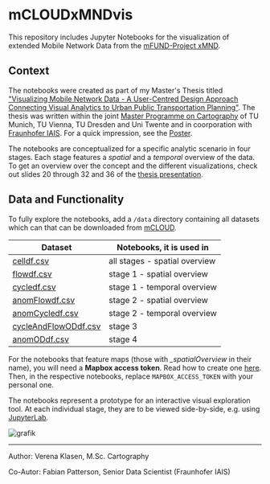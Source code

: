 # mCLOUDxMNDvis

This repository includes Jupyter Notebooks for the visualization of extended Mobile Network Data from the [mFUND-Project xMND](https://www.bmvi.de/SharedDocs/DE/Artikel/DG/mfund-projekte/xmnd.html).

## Context
The notebooks were created as part of my Master's Thesis titled ["Visualizing Mobile Network Data - A User-Centred Design Approach Connecting Visual Analytics to Urban Public Transportation Planning"](https://cartographymaster.eu/wp-content/theses/2020_Klasen_Thesis.pdf).
The thesis was written within the joint [Master Programme on Cartography](https://cartographymaster.eu/) of TU Munich, TU Vienna, TU Dresden and Uni Twente and in coorporation with [Fraunhofer IAIS](https://www.iais.fraunhofer.de/).
For a quick impression, see the [Poster](https://cartographymaster.eu/wp-content/theses/2020_Klasen_Poster.pdf).

The notebooks are conceptualized for a specific analytic scenario in four stages. Each stage features a *spatial* and a *temporal* overview of the data. To get an overview over the concept and the different visualizations, check out slides 20 through 32 and 36 of the [thesis presentation](https://cartographymaster.eu/wp-content/theses/2020_Klasen_Presentation.pdf).

## Data and Functionality
To fully explore the notebooks, add a `/data` directory containing all datasets which can that can be downloaded from [mCLOUD](https://mcloud.de/web/guest/suche/-/results/detail/9A101FEC-3502-495A-9D93-BD8329A9D8AC).

Dataset | Notebooks, it is used in
------- | ------------------------
[celldf.csv](https://www.mcloud.de/downloads/ingrid-group_ige-iplug-mcloud/9A101FEC-3502-495A-9D93-BD8329A9D8AC/celldf.csv) | all stages - spatial overview
[flowdf.csv](https://www.mcloud.de/downloads/ingrid-group_ige-iplug-mcloud/9A101FEC-3502-495A-9D93-BD8329A9D8AC/flowdf.csv) | stage 1 - spatial overview
[cycledf.csv](https://www.mcloud.de/downloads/ingrid-group_ige-iplug-mcloud/9A101FEC-3502-495A-9D93-BD8329A9D8AC/cycledf.csv) | stage 1 - temporal overview
[anomFlowdf.csv](https://www.mcloud.de/downloads/ingrid-group_ige-iplug-mcloud/9A101FEC-3502-495A-9D93-BD8329A9D8AC/anomFlowdf.csv) | stage 2 - spatial overview
[anomCycledf.csv](https://www.mcloud.de/downloads/ingrid-group_ige-iplug-mcloud/9A101FEC-3502-495A-9D93-BD8329A9D8AC/anomCycledf.csv) | stage 2 - temporal overview
[cycleAndFlowODdf.csv](https://www.mcloud.de/downloads/ingrid-group_ige-iplug-mcloud/9A101FEC-3502-495A-9D93-BD8329A9D8AC/cycleAndFlowODdf.csv) | stage 3
[anomODdf.csv](https://www.mcloud.de/downloads/ingrid-group_ige-iplug-mcloud/9A101FEC-3502-495A-9D93-BD8329A9D8AC/anomODdf.csv) | stage 4

For the notebooks that feature maps (those with *_spatialOverview* in their name), you will need a **Mapbox access token**. Read how to create one [here](https://docs.mapbox.com/help/getting-started/access-tokens/). Then, in the respective notebooks, replace `MAPBOX_ACCESS_TOKEN` with your personal one.

The notebooks represent a prototype for an interactive visual exploration tool. At each individual stage, they are to be viewed side-by-side, e.g. using [JupyterLab](https://jupyter.org/).

![grafik](https://user-images.githubusercontent.com/49414732/112134617-380f1080-8bcd-11eb-9412-ede0c45f685a.png)
___
Author: Verena Klasen, M.Sc. Cartography

Co-Autor: Fabian Patterson, Senior Data Scientist (Fraunhofer IAIS)
